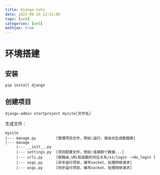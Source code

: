```yaml
---
title: Django note
date: 2023-08-26 22:51:00
tags: [web]
categories: [web]
mathjax: true
---
```


# 环境搭建

## 安装

```cmd
pip install django
```

<!--more-->

## 创建项目

```cmd
django-admin startproject mysite[文件名]
```

生成文件：

```目录
mysite
|--- manage.py         [管理项目文件，例如:运行、类自动生成数据表]
|--- manage
	 |--- __init__.py  
	 |--- settings.py  [项目配置文件，例如:连接那个数据...]
	 |--- urls.py 	   [根路由,URL和函数的对应关系/x1/login ->do_login ]
	 |--- asgi.py      [异步运行项目，编写socket，处理网络请求]
	 |--- wsgi.py      [同步运行项目，编写socket，处理网络请求]
```

